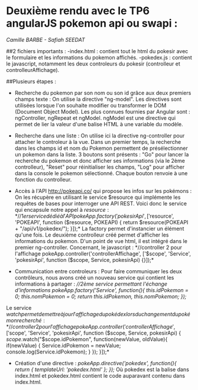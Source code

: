 Deuxième rendu avec le TP6 angularJS pokemon api ou swapi :
==================
*Camille BARBE - Safiah SEEDAT*

##2 fichiers importants :
-index.html : contient tout le html du pokesir avec le formulaire et les informations du pokemon affichés.
-pokedex.js : contient le javascript, notamment les deux controleurs du pokesir (controlleur et controlleurAffichage).

##Plusieurs étapes :
- Recherche du pokemon par son nom ou son id grâce aux deux premiers champs texte :
On utilise la directive "ng-model". Les directives sont utilisées lorsque l'on souhaite modifier ou transformer le DOM (Document Object Model). Les plus connues fournies par Angular sont : ngController, ngRepeat et ngModel. ngModel est une directive qui permet de lier la valeur d'une balise HTML à une variable du modèle.

- Recherche dans une liste : 
On utilise ici la directive ng-controller pour attacher le controleur à la vue. Dans un premier temps, la recherche dans les champs id et nom du Pokemon permettent de présélectionner un pokemon dans la liste.
3 boutons sont présents : "Go" pour lancer la recherche du pokemon et donc afficher ses informations (via le 2ème controlleur), "Reset" pour réinitialiser les champs, "Log" pour afficher dans la console le pokemon sélectionné. Chaque bouton renvoie à une fonction du controlleur.

- Accès à l'API http://pokeapi.co/ qui propose les infos sur les pokémons : 
On les récupère en utilisant le service $resource qui implémente les requêtes de bases pour interroger une API REST. Voici donc le service qui encapsule notre appel à $resource :
*//1er service dédié à l'API
pokeApp.factory('pokesirApi', ['$resource', 'POKEAPI', function ($resource, POKEAPI) {
    return $resource(POKEAPI + "/api/v1/pokedex/");
}]);*
La factory permet d'instancier un élément qu'une fois.
Le deuxième controlleur créé permet d'afficher les informations du pokemon. D'un point de vue html, il est intégré dans le premier ng-controller. Concernant, le javascript :
*//controller 2 pour l'affichage
pokeApp.controller('controllerAffichage', ['$scope', 'Service', 'pokesirApi', function ($scope, Service, pokesirApi) {}]);*

- Communication entre controleurs : 
Pour faire communiquer les deux contrôleurs, nous avons créé un nouveau service qui contient les informations à partager : 
*//2ème service permettant l'échange d'informations
pokeApp.factory('Service', function(){
    this.idPokemon = 0;
    this.nomPokemon = 0;
    return this.idPokemon, this.nomPokemon;
});*

Le service $watch permet de mettre à jour l'affichage du pokédex lors du changement du pokémon recherché :
*//controller 2 pour l'affichage
pokeApp.controller('controllerAffichage', ['$scope', 'Service', 'pokesirApi', function ($scope, Service, pokesirApi) {
    $scope.$watch("$scope.idPokemon", function(newValue, oldValue){
        if(newValue) { 
            Service.idPokemon = newValue;
            console.log(Service.idPokemon);
        }
    });
}]);*

- Création d'une directive : 
*pokeApp.directive('pokedex', function(){
	return {
		templateUrl: 'pokedex.html'
	};
});*
Où pokedex est la balise dans index.html et pokedex.html contient le code auparavant contenu dans index.html. 

